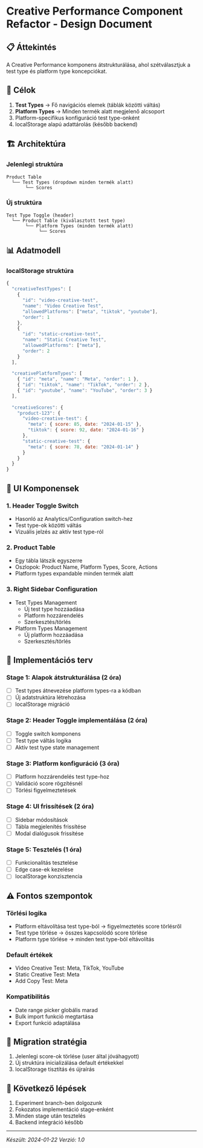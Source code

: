 # Creative Performance Component Refactor - Design Document

## 📋 Áttekintés
A Creative Performance komponens átstrukturálása, ahol szétválasztjuk a test type és platform type koncepciókat.

## 🎯 Célok
1. **Test Types** → Fő navigációs elemek (táblák közötti váltás)
2. **Platform Types** → Minden termék alatt megjelenő alcsoport
3. Platform-specifikus konfiguráció test type-onként
4. localStorage alapú adattárolás (később backend)

## 🏗️ Architektúra

### Jelenlegi struktúra
```
Product Table
  └── Test Types (dropdown minden termék alatt)
       └── Scores
```

### Új struktúra
```
Test Type Toggle (header)
  └── Product Table (kiválasztott test type)
       └── Platform Types (minden termék alatt)
            └── Scores
```

## 📊 Adatmodell

### localStorage struktúra
```javascript
{
  "creativeTestTypes": [
    {
      "id": "video-creative-test",
      "name": "Video Creative Test",
      "allowedPlatforms": ["meta", "tiktok", "youtube"],
      "order": 1
    },
    {
      "id": "static-creative-test", 
      "name": "Static Creative Test",
      "allowedPlatforms": ["meta"],
      "order": 2
    }
  ],
  
  "creativePlatformTypes": [
    { "id": "meta", "name": "Meta", "order": 1 },
    { "id": "tiktok", "name": "TikTok", "order": 2 },
    { "id": "youtube", "name": "YouTube", "order": 3 }
  ],
  
  "creativeScores": {
    "product-123": {
      "video-creative-test": {
        "meta": { score: 85, date: "2024-01-15" },
        "tiktok": { score: 92, date: "2024-01-16" }
      },
      "static-creative-test": {
        "meta": { score: 78, date: "2024-01-14" }
      }
    }
  }
}
```

## 🎨 UI Komponensek

### 1. Header Toggle Switch
- Hasonló az Analytics/Configuration switch-hez
- Test type-ok közötti váltás
- Vizuális jelzés az aktív test type-ról

### 2. Product Table
- Egy tábla látszik egyszerre
- Oszlopok: Product Name, Platform Types, Score, Actions
- Platform types expandable minden termék alatt

### 3. Right Sidebar Configuration
- Test Types Management
  - Új test type hozzáadása
  - Platform hozzárendelés
  - Szerkesztés/törlés
- Platform Types Management
  - Új platform hozzáadása
  - Szerkesztés/törlés

## 🚀 Implementációs terv

### Stage 1: Alapok átstrukturálása (2 óra)
- [ ] Test types átnevezése platform types-ra a kódban
- [ ] Új adatstruktúra létrehozása
- [ ] localStorage migráció

### Stage 2: Header Toggle implementálása (2 óra)
- [ ] Toggle switch komponens
- [ ] Test type váltás logika
- [ ] Aktív test type state management

### Stage 3: Platform konfiguráció (3 óra)
- [ ] Platform hozzárendelés test type-hoz
- [ ] Validáció score rögzítésnél
- [ ] Törlési figyelmeztetések

### Stage 4: UI frissítések (2 óra)
- [ ] Sidebar módosítások
- [ ] Tábla megjelenítés frissítése
- [ ] Modal dialógusok frissítése

### Stage 5: Tesztelés (1 óra)
- [ ] Funkcionalitás tesztelése
- [ ] Edge case-ek kezelése
- [ ] localStorage konzisztencia

## ⚠️ Fontos szempontok

### Törlési logika
- Platform eltávolítása test type-ból → figyelmeztetés score törlésről
- Test type törlése → összes kapcsolódó score törlése
- Platform type törlése → minden test type-ból eltávolítás

### Default értékek
- Video Creative Test: Meta, TikTok, YouTube
- Static Creative Test: Meta
- Add Copy Test: Meta

### Kompatibilitás
- Date range picker globális marad
- Bulk import funkció megtartása
- Export funkció adaptálása

## 🔄 Migration stratégia
1. Jelenlegi score-ok törlése (user által jóváhagyott)
2. Új struktúra inicializálása default értékekkel
3. localStorage tisztítás és újraírás

## 📝 Következő lépések
1. Experiment branch-ben dolgozunk
2. Fokozatos implementáció stage-enként
3. Minden stage után tesztelés
4. Backend integráció később

---

*Készült: 2024-01-22*
*Verzió: 1.0*